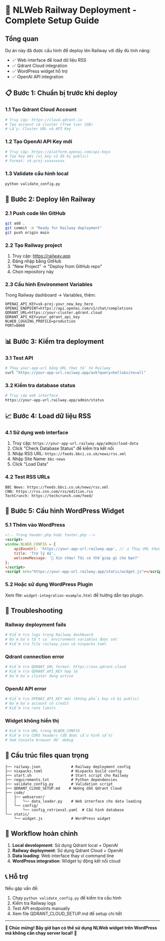 # 🚀 NLWeb Railway Deployment - Complete Setup Guide

## Tổng quan

Dự án này đã được cấu hình để deploy lên Railway với đầy đủ tính năng:
- ✅ Web interface để load dữ liệu RSS
- ✅ Qdrant Cloud integration 
- ✅ WordPress widget hỗ trợ
- ✅ OpenAI API integration

## 📋 Bước 1: Chuẩn bị trước khi deploy

### 1.1 Tạo Qdrant Cloud Account
```bash
# Truy cập: https://cloud.qdrant.io
# Tạo account và cluster (free tier 1GB)
# Lấy: Cluster URL và API Key
```

### 1.2 Tạo OpenAI API Key mới
```bash
# Truy cập: https://platform.openai.com/api-keys
# Tạo key mới (vì key cũ đã bị public)
# Format: sk-proj-xxxxxxxxx
```

### 1.3 Validate cấu hình local
```bash
python validate_config.py
```

## 🚀 Bước 2: Deploy lên Railway

### 2.1 Push code lên GitHub
```bash
git add .
git commit -m "Ready for Railway deployment"
git push origin main
```

### 2.2 Tạo Railway project
1. Truy cập: https://railway.app
2. Đăng nhập bằng GitHub
3. "New Project" → "Deploy from GitHub repo"
4. Chọn repository này

### 2.3 Cấu hình Environment Variables
Trong Railway dashboard → Variables, thêm:
```
OPENAI_API_KEY=sk-proj-your_new_key_here
OPENAI_ENDPOINT=https://api.openai.com/v1/chat/completions
QDRANT_URL=https://your-cluster.qdrant.cloud
QDRANT_API_KEY=your_qdrant_api_key
NLWEB_LOGGING_PROFILE=production
PORT=8000
```

## 📊 Bước 3: Kiểm tra deployment

### 3.1 Test API
```bash
# Thay your-app-url bằng URL thực tế từ Railway
curl "https://your-app-url.railway.app/ask?query=hello&site=all"
```

### 3.2 Kiểm tra database status
```bash
# Truy cập web interface
https://your-app-url.railway.app/admin/status
```

## 📈 Bước 4: Load dữ liệu RSS

### 4.1 Sử dụng web interface
1. Truy cập: `https://your-app-url.railway.app/admin/load-data`
2. Click "Check Database Status" để kiểm tra kết nối
3. Nhập RSS URL: `https://feeds.bbci.co.uk/news/rss.xml`
4. Nhập Site Name: `bbc-news`
5. Click "Load Data"

### 4.2 Test RSS URLs
```
BBC News: https://feeds.bbci.co.uk/news/rss.xml
CNN: https://rss.cnn.com/rss/edition.rss
TechCrunch: https://techcrunch.com/feed/
```

## 🔧 Bước 5: Cấu hình WordPress Widget

### 5.1 Thêm vào WordPress
```html
<!-- Trong header.php hoặc footer.php -->
<script>
window.NLWEB_CONFIG = {
    apiBaseUrl: 'https://your-app-url.railway.app', // ⚠️ Thay URL thực tế
    title: 'Trợ lý AI',
    welcomeMessage: '👋 Xin chào! Tôi có thể giúp gì cho bạn?'
};
</script>
<script src="https://your-app-url.railway.app/static/widget.js"></script>
```

### 5.2 Hoặc sử dụng WordPress Plugin
Xem file: `widget-integration-example.html` để hướng dẫn tạo plugin.

## 🐛 Troubleshooting

### Railway deployment fails
```bash
# Kiểm tra logs trong Railway dashboard
# Đảm bảo tất cả environment variables được set
# Kiểm tra file railway.json và nixpacks.toml
```

### Qdrant connection error
```bash
# Kiểm tra QDRANT_URL format: https://xxx.qdrant.cloud
# Kiểm tra QDRANT_API_KEY hợp lệ
# Đảm bảo cluster đang active
```

### OpenAI API error
```bash
# Kiểm tra OPENAI_API_KEY mới (không phải key cũ bị public)
# Đảm bảo account có credit
# Kiểm tra rate limits
```

### Widget không hiển thị
```bash
# Kiểm tra URL trong NLWEB_CONFIG
# Kiểm tra CORS headers (đã được cấu hình sẵn)
# Xem Console browser để debug
```

## 📁 Cấu trúc files quan trọng

```
├── railway.json              # Railway deployment config
├── nixpacks.toml             # Nixpacks build config
├── start.sh                  # Start script cho Railway
├── requirements.txt          # Python dependencies
├── validate_config.py        # Validation script
├── QDRANT_CLOUD_SETUP.md    # Hướng dẫn Qdrant Cloud
├── code/
│   ├── webserver/
│   │   └── data_loader.py    # Web interface cho data loading
│   └── config/
│       └── config_retrieval.yaml  # Cấu hình database
└── static/
    └── widget.js             # WordPress widget
```

## 🎯 Workflow hoàn chỉnh

1. **Local development**: Sử dụng Qdrant local + OpenAI
2. **Railway deployment**: Sử dụng Qdrant Cloud + OpenAI
3. **Data loading**: Web interface thay vì command line
4. **WordPress integration**: Widget tự động kết nối cloud

## 📞 Hỗ trợ

Nếu gặp vấn đề:
1. Chạy `python validate_config.py` để kiểm tra cấu hình
2. Kiểm tra Railway logs
3. Test API endpoints manually
4. Xem file QDRANT_CLOUD_SETUP.md để setup chi tiết

---

**🎉 Chúc mừng! Bây giờ bạn có thể sử dụng NLWeb widget trên WordPress mà không cần chạy server local!** 🚀
